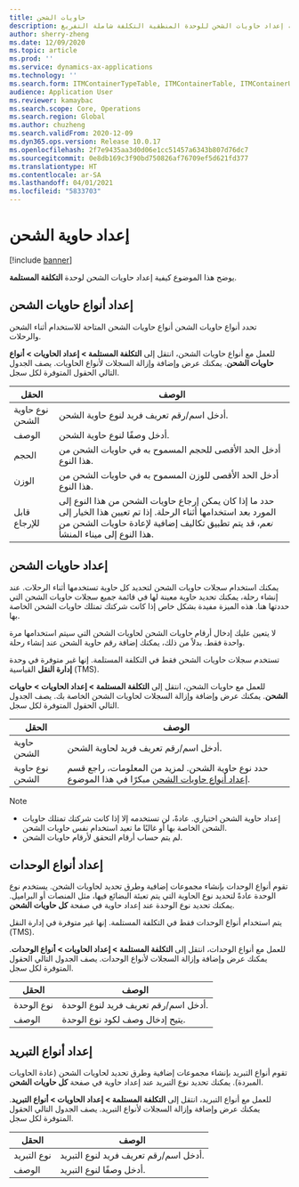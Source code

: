 ```yaml
---
title: حاويات الشحن
description: يوضح هذا الموضوع كيفية إعداد حاويات الشحن للوحدة المنطقية التكلفة شاملة التفريغ.
author: sherry-zheng
ms.date: 12/09/2020
ms.topic: article
ms.prod: ''
ms.service: dynamics-ax-applications
ms.technology: ''
ms.search.form: ITMContainerTypeTable, ITMContainerTable, ITMContainerUnitTypeTable, ITMRefrigerationTypeTable, ITMContainersListPage, ITMContainers
audience: Application User
ms.reviewer: kamaybac
ms.search.scope: Core, Operations
ms.search.region: Global
ms.author: chuzheng
ms.search.validFrom: 2020-12-09
ms.dyn365.ops.version: Release 10.0.17
ms.openlocfilehash: 2f7e9435aa3d0d06e1cc51457a6343b807d76dc7
ms.sourcegitcommit: 0e8db169c3f90bd750826af76709ef5d621fd377
ms.translationtype: HT
ms.contentlocale: ar-SA
ms.lasthandoff: 04/01/2021
ms.locfileid: "5833703"
---
```

# <a name="shipping-container-setup"></a>إعداد حاوية الشحن

[!include [banner](../../includes/banner.md)]

يوضح هذا الموضوع كيفية إعداد حاويات الشحن لوحدة **التكلفة المستلمة**.

## <a name="set-up-shipping-container-types"></a><a id="shipping-container-types"></a>إعداد أنواع حاويات الشحن

تحدد أنواع حاويات الشحن أنواع حاويات الشحن المتاحة للاستخدام أثناء الشحن والرحلات.

للعمل مع أنواع حاويات الشحن، انتقل إلى **التكلفة المستلمة \> إعداد الحاويات \> أنواع حاويات الشحن**. يمكنك عرض وإضافة وإزالة السجلات لأنواع الحاويات. يصف الجدول التالي الحقول المتوفرة لكل سجل.

| الحقل | الوصف |
|---|---|
| نوع حاوية الشحن | أدخل اسم/رقم تعريف فريد لنوع حاوية الشحن. |
| الوصف | أدخل وصفًا لنوع حاوية الشحن. |
| الحجم | أدخل الحد الأقصى للحجم المسموح به في حاويات الشحن من هذا النوع. |
| الوزن | أدخل الحد الأقصى للوزن المسموح به في حاويات الشحن من هذا النوع. |
| قابل للإرجاع | حدد ما إذا كان يمكن إرجاع حاويات الشحن من هذا النوع إلى المورد بعد استخدامها أثناء الرحلة. إذا تم تعيين هذا الخيار إلى *نعم*، قد يتم تطبيق تكاليف إضافية لإعادة حاويات الشحن من هذا النوع إلى ميناء المنشأ. |

## <a name="set-up-shipping-containers"></a>إعداد حاويات الشحن

يمكنك استخدام سجلات حاويات الشحن لتحديد كل حاوية تستخدمها أثناء الرحلات. عند إنشاء رحلة، يمكنك تحديد حاوية معينة لها في قائمة جميع سجلات حاويات الشحن التي حددتها هنا. هذه الميزة مفيدة بشكل خاص إذا كانت شركتك تمتلك حاويات الشحن الخاصة بها.

لا يتعين عليك إدخال أرقام حاويات الشحن لحاويات الشحن التي سيتم استخدامها مرة واحدة فقط. بدلاً من ذلك، يمكنك إضافة رقم حاوية الشحن عند إنشاء رحلة.

تستخدم سجلات حاويات الشحن فقط في التكلفة المستلمة. إنها غير متوفرة في وحدة **إدارة النقل** القياسية (TMS).

للعمل مع حاويات الشحن، انتقل إلى **التكلفة المستلمة \> إعداد الحاويات \> حاويات الشحن**. يمكنك عرض وإضافة وإزالة السجلات لحاويات الشحن الخاصة بك. يصف الجدول التالي الحقول المتوفرة لكل سجل.

| الحقل | الوصف |
|---|---|
| حاوية الشحن | أدخل اسم/رقم تعريف فريد لحاوية الشحن. |
| نوع حاوية الشحن | حدد نوع حاوية الشحن. لمزيد من المعلومات، راجع قسم [إعداد أنواع حاويات الشحن](#shipping-container-types) مبكرًا في هذا الموضوع. |

> [!NOTE]
> - إعداد حاوية الشحن اختياري. عادةً، لن تستخدمه إلا إذا كانت شركتك تمتلك حاويات الشحن الخاصة بها أو غالبًا ما تعيد استخدام نفس حاويات الشحن.
> - لم يتم حساب أرقام التحقق لأرقام حاويات الشحن.

## <a name="set-up-unit-types"></a><a name="unit-types"></a>إعداد أنواع الوحدات

تقوم أنواع الوحدات بإنشاء مجموعات إضافية وطرق تحديد لحاويات الشحن. يستخدم نوع الوحدة عادةً لتحديد نوع الحاوية التي يتم تعبئة البضائع فيها، مثل المنصات أو البراميل. يمكنك تحديد نوع الوحدة عند إعداد حاوية في صفحة **كل حاويات الشحن**.

يتم استخدام أنواع الوحدات فقط في التكلفة المستلمة. إنها غير متوفرة في إدارة النقل (TMS).

للعمل مع أنواع الوحدات، انتقل إلى **التكلفة المستلمة \> إعداد الحاويات \> أنواع الوحدات**. يمكنك عرض وإضافة وإزالة السجلات لأنواع الوحدات. يصف الجدول التالي الحقول المتوفرة لكل سجل.

| الحقل | الوصف |
|---|---|
| نوع الوحدة | أدخل اسم/رقم تعريف فريد لنوع الوحدة. |
| الوصف | يتيح إدخال وصف لكود نوع الوحدة. |

## <a name="set-up-refrigeration-types"></a><a name="refrigeration-types"></a>إعداد أنواع التبريد

تقوم أنواع التبريد بإنشاء مجموعات إضافية وطرق تحديد لحاويات الشحن (عادة الحاويات المبردة). يمكنك تحديد نوع التبريد عند إعداد حاوية في صفحة **كل حاويات الشحن**.

للعمل مع أنواع التبريد، انتقل إلى **التكلفة المستلمة \> إعداد الحاويات \> أنواع التبريد**. يمكنك عرض وإضافة وإزالة السجلات لأنواع التبريد. يصف الجدول التالي الحقول المتوفرة لكل سجل.

| الحقل | الوصف |
|---|---|
| نوع التبريد | أدخل اسم/رقم تعريف فريد لنوع التبريد. |
| الوصف | أدخل وصفًا لنوع التبريد. |
